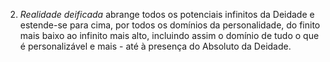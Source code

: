 ﻿2. <I>Realidade deificada</I> abrange todos os potenciais infinitos da Deidade e estende-se para cima, por todos os domínios da personalidade, do finito mais baixo ao infinito mais alto, incluindo assim o domínio de tudo o que é personalizável e mais - até à presença do Absoluto da Deidade.
